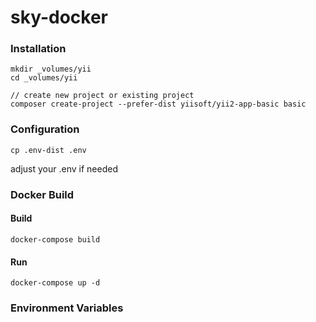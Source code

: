 # sky-docker

### Installation
```shell
mkdir _volumes/yii
cd _volumes/yii

// create new project or existing project 
composer create-project --prefer-dist yiisoft/yii2-app-basic basic
```

### Configuration
```shell
cp .env-dist .env
```
adjust your .env if needed
### Docker Build

#### Build
```shell
docker-compose build
```

#### Run
```shell
docker-compose up -d
```

### Environment Variables
